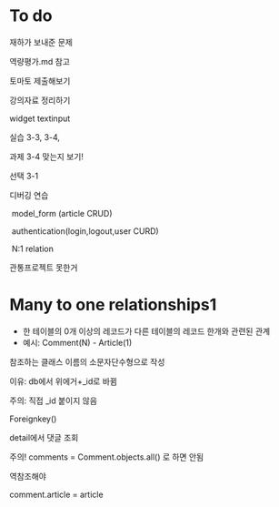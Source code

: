 # To do

재하가 보내준 문제

역량평가.md 참고

토마토 제출해보기



강의자료 정리하기

widget textinput

실습 3-3, 3-4, 

과제 3-4 맞는지 보기!

선택 3-1

디버깅 연습

​	model_form (article CRUD)

​	authentication(login,logout,user CURD)

​	N:1 relation

관통프로젝트 못한거



# Many to one relationships1

* 한 테이블의 0개 이상의 레코드가 다른 테이블의 레코드 한개와 관련된 관계
* 예시: Comment(N) - Article(1)

참조하는 클래스 이름의 소문자단수형으로 작성

이유: db에서 위에거+_id로 바뀜

주의: 직접 _id 붙이지 않음

Foreignkey()

detail에서 댓글 조회

주의! comments = Comment.objects.all() 로 하면 안됨

역참조해야



comment.article = article